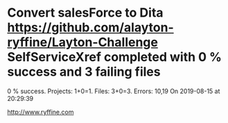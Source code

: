 # Convert salesForce to Dita https://github.com/alayton-ryffine/Layton-Challenge SelfServiceXref completed with 0 % success and 3 failing files

0 % success. Projects: 1+0=1.  Files: 3+0=3. Errors: 10,19  On 2019-08-15 at 20:29:39





http://www.ryffine.com
